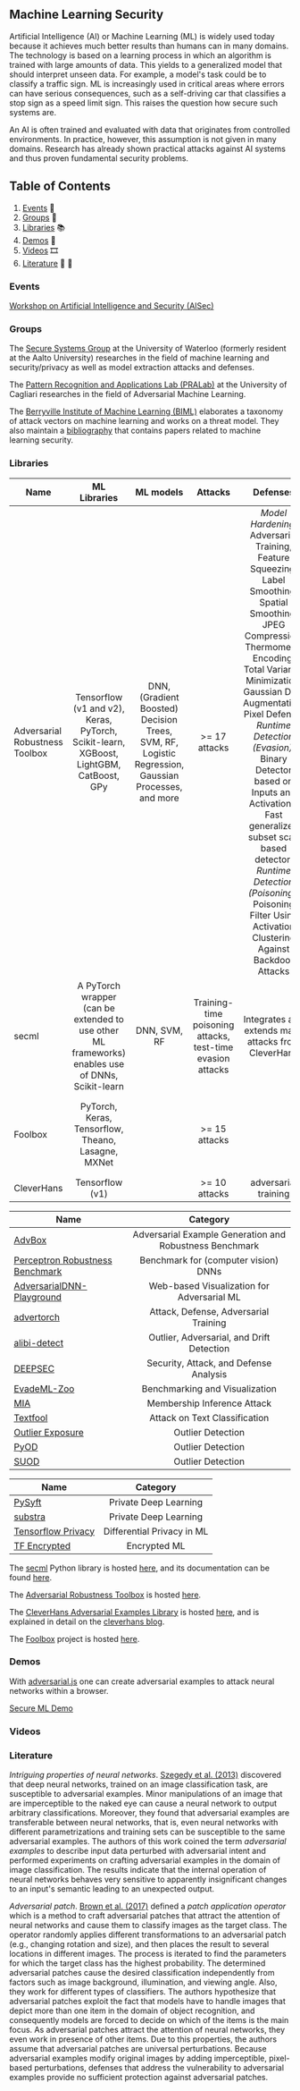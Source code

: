 ## Machine Learning Security

Artificial Intelligence (AI) or Machine Learning (ML) is widely used today because it achieves much better results than humans can in many domains. The technology is based on a learning process in which an algorithm is trained with large amounts of data. This yields to a generalized model that should interpret unseen data. For example, a model's task could be to classify a traffic sign. ML is increasingly used in critical areas where errors can have serious consequences, such as a self-driving car that classifies a stop sign as a speed limit sign. This raises the question how secure such systems are.

An AI is often trained and evaluated with data that originates from controlled environments. In practice, however, this assumption is not given in many domains. Research has already shown practical attacks against AI systems and thus proven fundamental security problems.

## Table of Contents
1. [Events](#events) 📆
2. [Groups](#groups) 🔬
3. [Libraries](#libraries) 📚
4. [Demos](#demos) 🧪
5. [Videos](#videos) 🎞️
6. [Literature](#literature) 📘 📄

### Events

[Workshop on Artificial Intelligence and Security (AISec)](https://aisec.cc/)

### Groups

The [Secure Systems Group](https://crysp.uwaterloo.ca/research/SSG/) at the University of Waterloo (formerly resident at the Aalto University) researches in the field of machine learning and security/privacy as well as model extraction attacks and defenses.

The [Pattern Recognition and Applications Lab (PRALab)](https://pralab.diee.unica.it/en/AdversarialMachineLearning) at the University of Cagliari researches in the field of Adversarial Machine Learning.

The [Berryville Institute of Machine Learning (BIML)](https://berryvilleiml.com/) elaborates a taxonomy of attack vectors on machine learning and works on a threat model. They also maintain a [bibliography](https://berryvilleiml.com/references/) that contains papers related to machine learning security.

### Libraries

| Name | ML Libraries | ML models | Attacks | Defenses | Noteworthy |
| --- |:---:|:---:|:---:|:---:|:---:|
| Adversarial Robustness Toolbox | Tensorflow (v1 and v2), Keras, PyTorch, Scikit-learn, XGBoost, LightGBM, CatBoost, GPy | DNN, (Gradient Boosted) Decision Trees, SVM, RF, Logistic Regression, Gaussian Processes, and more  | >= 17 attacks | _Model Hardening_: Adversarial Training, Feature Squeezing, Label Smoothing, Spatial Smoothing, JPEG Compression, Thermometer Encoding, Total Variance Minimization, Gaussian Data Augmentation, Pixel Defense; _Runtime Detection (Evasion)_: Binary Detector based on Inputs and Activations, Fast generalized subset scan based detector; _Runtime Detection (Poisoning)_: Poisoning Filter Using Activation Clustering Against Backdoor Attacks | Emprirical Robustness, Loss Sensitivity, CLEVER, Clique Method Robustness Verification for Decision Tree Ensembles
| secml     | A PyTorch wrapper (can be extended to use other ML frameworks) enables use of DNNs, Scikit-learn | DNN, SVM, RF | Training-time poisoning attacks, test-time evasion attacks | Integrates and extends many attacks from CleverHans | Explainability Visualization, feature-based and prototype-based explanation methods, integrated gradient for explanation |
| Foolbox | PyTorch, Keras, Tensorflow, Theano, Lasagne, MXNet | | >= 15 attacks| | _Adversarial criteria_: Targeted misclassification, top-k misclassification, distance measures |
| CleverHans | Tensorflow (v1) | | >= 10 attacks | adversarial training | |

| Name | Category |
| --- |:---:|
| [AdvBox](https://github.com/advboxes/AdvBox) | Adversarial Example Generation and Robustness Benchmark |
| [Perceptron Robustness Benchmark](https://github.com/advboxes/perceptron-benchmark) | Benchmark for (computer vision) DNNs |
| [AdversarialDNN-Playground](https://github.com/QData/AdversarialDNN-Playground) | Web-based Visualization for Adversarial ML |
| [advertorch](https://github.com/BorealisAI/advertorch) | Attack, Defense, Adversarial Training |
| [alibi-detect](https://github.com/SeldonIO/alibi-detect) | Outlier, Adversarial, and Drift Detection |
| [DEEPSEC](https://github.com/kleincup/DEEPSEC) | Security, Attack, and Defense Analysis |
| [EvadeML-Zoo](https://github.com/mzweilin/EvadeML-Zoo) | Benchmarking and Visualization |
| [MIA](https://github.com/spring-epfl/mia) | Membership Inference Attack |
| [Textfool](https://github.com/bogdan-kulynych/textfool) | Attack on Text Classification |
| [Outlier Exposure](https://github.com/hendrycks/outlier-exposure) | Outlier Detection |
| [PyOD](https://github.com/yzhao062/pyod) | Outlier Detection |
| [SUOD](https://github.com/yzhao062/SUOD) | Outlier Detection |

| Name | Category |
| --- |:---:|
| [PySyft](https://github.com/OpenMined/PySyft) | Private Deep Learning |
| [substra](https://github.com/SubstraFoundation/substra) | Private Deep Learning |
| [Tensorflow Privacy](https://github.com/tensorflow/privacy) | Differential Privacy in ML |
| [TF Encrypted](https://github.com/tf-encrypted/tf-encrypted) | Encrypted ML |

The [secml](https://arxiv.org/pdf/1912.10013.pdf) Python library is hosted [here](https://gitlab.com/secml/secml), and its documentation can be found [here](https://secml.gitlab.io/).

The [Adversarial Robustness Toolbox](https://arxiv.org/abs/1807.01069) is hosted [here](https://github.com/Trusted-AI/adversarial-robustness-toolbox).

The [CleverHans Adversarial Examples Library](https://arxiv.org/abs/1610.00768) is hosted [here](https://github.com/tensorflow/cleverhans), and is explained in detail on the [cleverhans blog](http://www.cleverhans.io/).

The [Foolbox](https://arxiv.org/abs/1707.04131) project is hosted [here](https://github.com/bethgelab/foolbox).

### Demos

With [adversarial.js](https://kennysong.github.io/adversarial.js/) one can create adversarial examples to attack neural networks within a browser.

[Secure ML Demo](https://www.pluribus-one.it/research/sec-ml/demo)

### Videos

### Literature

*Intriguing properties of neural networks*. [Szegedy et al. (2013)](https://research.google/pubs/pub42503/) discovered that deep neural networks, trained on an image classification task, are susceptible to adversarial examples. Minor manipulations of an image that are imperceptible to the naked eye can cause a neural network to output arbitrary classifications. Moreover, they found that adversarial examples are transferable between neural networks, that is, even neural networks with different parametrizations and training sets can be susceptible to the same adversarial examples. The authors of this work coined the term *adversarial examples* to describe input data perturbed with adversarial intent and performed experiments on crafting adversarial examples in the domain of image classification. The results indicate that the internal operation of neural networks behaves very sensitive to apparently insignificant changes to an input's semantic leading to an unexpected output.

*Adversarial patch*. [Brown et al. (2017)](https://arxiv.org/abs/1712.09665) defined a *patch application operator* which is a method to craft adversarial patches that attract the attention of neural networks and cause them to classify images as the target class. The operator randomly applies different transformations to an adversarial patch (e.g., changing rotation and size), and then places the result to several locations in different images. The process is iterated to find the parameters for which the target class has the highest probability. The determined adversarial patches cause the desired classification independently from factors such as image background, illumination, and viewing angle. Also, they work for different types of classifiers. The authors hypothesize that adversarial patches exploit the fact that models have to handle images that depict more than one item in the domain of object recognition, and consequently models are forced to decide on which of the items is the main focus. As adversarial patches attract the attention of neural networks, they even work in presence of other items. Due to this properties, the authors assume that adversarial patches are universal perturbations. Because adversarial examples modify original images by adding imperceptible, pixel-based perturbations, defenses that address the vulnerability to adversarial examples provide no sufficient protection against adversarial patches.

